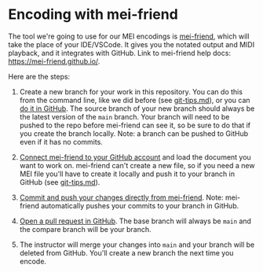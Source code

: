 # Encoding with mei-friend

The tool we're going to use for our MEI encodings is [mei-friend](https://mei-friend.mdw.ac.at/), which will take the
place of your IDE/VSCode. It gives you the notated output and MIDI playback, and it integrates with GitHub. Link to
mei-friend help docs: https://mei-friend.github.io/.

Here are the steps:

1. Create a new branch for your work in this repository. You can do this from the command line, like we
   did before (see [git-tips.md](./git-tips.md)), or you
   can [do it in GitHub](https://docs.github.com/en/pull-requests/collaborating-with-pull-requests/proposing-changes-to-your-work-with-pull-requests/creating-and-deleting-branches-within-your-repository#creating-a-branch).
   The source branch of your new branch should always be the latest version of the `main` branch. Your branch will need
   to be pushed to the repo before mei-friend can see it, so be sure to do that if you create the branch locally. Note:
   a branch can be pushed to GitHub even if it has no commits.

2. [Connect mei-friend to your GitHub account](https://mei-friend.github.io/docs/basic/github/) and load the document
   you want to work on. mei-friend can't create a new file, so if you need a new MEI file you'll have to create it
   locally and push it to your branch in GitHub (see [git-tips.md](./git-tips.md)).

3. [Commit and push your changes directly from mei-friend](https://mei-friend.github.io/docs/basic/github/#committing-changes).
   Note: mei-friend automatically pushes your commits to your branch in GitHub.

4. [Open a pull request in GitHub](https://docs.github.com/en/pull-requests/collaborating-with-pull-requests/proposing-changes-to-your-work-with-pull-requests/creating-a-pull-request?platform=mac#creating-the-pull-request).
   The base branch will always be `main` and the compare branch will be your branch.

5. The instructor will merge your changes into `main` and your branch will be deleted from GitHub. You'll create a new
   branch the next time you encode.
